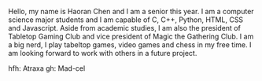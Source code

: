 Hello, my name is Haoran Chen and I am a senior this year. I am a computer science major students and I am capable of C, C++, Python, HTML, CSS and Javascript. Aside from academic studies, I am also the president of Tabletop Gaming Club and vice president of Magic the Gathering Club. I am a big nerd, I play tabeltop games, video games and chess in my free time. I am looking forward to work with others in a future project. 

hfh: Atraxa
gh: Mad-cel
